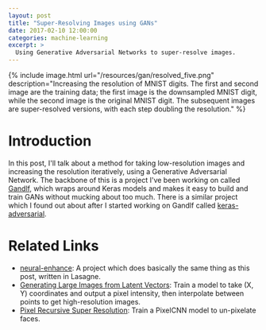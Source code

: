 ```yaml
---
layout: post
title: "Super-Resolving Images using GANs"
date: 2017-02-10 12:00:00
categories: machine-learning
excerpt: >
  Using Generative Adversarial Networks to super-resolve images.
---
```


{% include image.html url="/resources/gan/resolved_five.png" description="Increasing the resolution of MNIST digits. The first and second image are the training data; the first image is the downsampled MNIST digit, while the second image is the original MNIST digit. The subsequent images are super-resolved versions, with each step doubling the resolution." %}

# Introduction

In this post, I'll talk about a method for taking low-resolution images and increasing the resolution iteratively, using a Generative Adversarial Network. The backbone of this is a project I've been working on called [Gandlf][gandlf], which wraps around Keras models and makes it easy to build and train GANs without mucking about too much. There is a similar project which I found out about after I started working on Gandlf called [keras-adversarial][keras-adversarial].

# Related Links

 - [neural-enhance][neural-enhance]: A project which does basically the same thing as this post, written in Lasagne.
 - [Generating Large Images from Latent Vectors][hardmaru-mnist]: Train a model to take (X, Y) coordinates and output a pixel intensity, then interpolate between points to get high-resolution images.
 - [Pixel Recursive Super Resolution][dahl-pixelcnn]: Train a PixelCNN model to un-pixelate faces.

[neural-enhance]: https://github.com/alexjc/neural-enhance
[keras-adversarial]: https://github.com/bstriner/keras-adversarial
[gan-original]: https://arxiv.org/abs/1406.2661
[hardmaru-mnist]: http://blog.otoro.net/2016/04/01/generating-large-images-from-latent-vectors/
[dahl-pixelcnn]: https://arxiv.org/pdf/1702.00783.pdf
[gandlf]: http://gandlf.org/
[gandlf-about]: http://gandlf.org/background/

